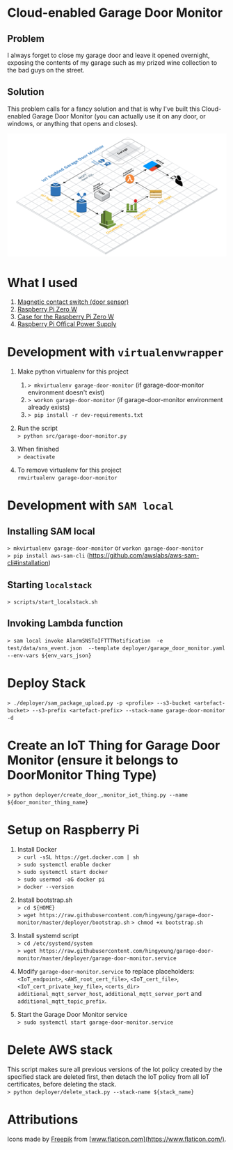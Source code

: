 # Cloud-enabled Garage Door Monitor
## Problem
I always forget to close my garage door and leave it opened overnight, exposing the contents of my garage such as my
prized wine collection to the bad guys on the street.
## Solution
This problem calls for a fancy solution and that is why I've built this Cloud-enabled Garage Door Monitor
(you can actually use it on any door, or windows, or anything that opens and closes).

![Architecture Overview](img/architecture.png?raw=true "Architecture Overview")

# What I used
1. [Magnetic contact switch (door sensor)](https://www.adafruit.com/product/375)
1. [Raspberry Pi Zero W](https://www.raspberrypi.org/products/raspberry-pi-zero-w/)
1. [Case for the Raspberry Pi Zero W](https://www.raspberrypi.org/products/raspberry-pi-zero-case/)
1. [Raspberry Pi Offical Power Supply](https://www.raspberrypi.org/products/raspberry-pi-universal-power-supply/)

# Development with `virtualenvwrapper`
1. Make python virtualenv for this project
    1. `> mkvirtualenv garage-door-monitor` (if garage-door-monitor environment doesn't exist)
    1. `> workon garage-door-monitor` (if garage-door-monitor environment already exists)
    1. `> pip install -r dev-requirements.txt`
    
1. Run the script  
`> python src/garage-door-monitor.py`
    
1. When finished  
`> deactivate`
1. To remove virtualenv for this project  
`rmvirtualenv garage-door-monitor`

# Development with `SAM local`
## Installing SAM local
`> mkvirtualenv garage-door-monitor` or `workon garage-door-monitor`  
`> pip install aws-sam-cli` (https://github.com/awslabs/aws-sam-cli#installation)  
## Starting `localstack`
`> scripts/start_localstack.sh`
## Invoking Lambda function
`> sam local invoke AlarmSNSToIFTTTNotification  -e test/data/sns_event.json  --template deployer/garage_door_monitor.yaml --env-vars ${env_vars_json}`

# Deploy Stack
`> ./deployer/sam_package_upload.py -p <profile> --s3-bucket <artefact-bucket> --s3-prefix <artefact-prefix> --stack-name garage-door-monitor -d`

# Create an IoT Thing for Garage Door Monitor (ensure it belongs to DoorMonitor Thing Type)
`> python deployer/create_door_,monitor_iot_thing.py --name ${door_monitor_thing_name}`  

# Setup on Raspberry Pi
1. Install Docker  
`> curl -sSL https://get.docker.com | sh`  
`> sudo systemctl enable docker`  
`> sudo systemctl start docker`  
`> sudo usermod -aG docker pi`  
`> docker --version` 

1. Install bootstrap.sh  
`> cd ${HOME}`  
`> wget https://raw.githubusercontent.com/hingyeung/garage-door-monitor/master/deployer/bootstrap.sh`
`> chmod +x bootstrap.sh`

1. Install systemd script  
`> cd /etc/systemd/system`  
`> wget https://raw.githubusercontent.com/hingyeung/garage-door-monitor/master/deployer/garage-door-monitor.service`  

1. Modify `garage-door-monitor.service` to replace placeholders: `<IoT_endpoint>`, `<AWS_root_cert_file>`, `<IoT_cert_file>`, `<IoT_cert_private_key_file>`, `<certs_dir>` `additional_mqtt_server_host`, `additional_mqtt_server_port` and `additional_mqtt_topic_prefix`.

1. Start the Garage Door Monitor service  
`> sudo systemctl start garage-door-monitor.service`  

# Delete AWS stack
This script makes sure all previous versions of the Iot policy created by the specified stack are
deleted first, then detach the IoT policy from all IoT certificates, before deleting the stack.  
`> python deployer/delete_stack.py --stack-name ${stack_name}`  

# Attributions
Icons made by [Freepik](https://www.flaticon.com/authors/freepik) from [www.flaticon.com](https://www.flaticon.com/).
